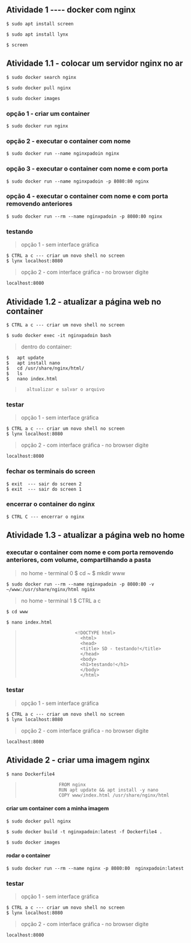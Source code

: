 

## Atividade 1 ---- docker com nginx


	$ sudo apt install screen  

	$ sudo apt install lynx

	$ screen


## Atividade 1.1 - colocar um servidor nginx no ar


	$ sudo docker search nginx

	$ sudo docker pull nginx

	$ sudo docker images


### opção 1 - criar um container  
	$ sudo docker run nginx   
 
### opção 2 - executar o container com nome   
	$ sudo docker run --name nginxpadoin nginx   

### opção 3 - executar o container com nome e com porta   
	$ sudo docker run --name nginxpadoin -p 8080:80 nginx  
 
### opção 4 - executar o container com nome e com porta removendo anteriores
	$ sudo docker run --rm --name nginxpadoin -p 8080:80 nginx



### testando

> opção 1 - sem interface gráfica  

	$ CTRL a c --- criar um novo shell no screen  
	$ lynx localhost:8080  

> opção 2 - com interface gráfica - no browser digite

	localhost:8080  




## Atividade 1.2 - atualizar a página web no container

	$ CTRL a c --- criar um novo shell no screen 
	
	$ sudo docker exec -it nginxpadoin bash

> dentro do container:

	$	apt update   
	$	apt install nano   
	$	cd /usr/share/nginx/html/    
	$	ls 
	$	nano index.html  
>		altualizar e salvar o arquivo  


### testar   

> opção 1 - sem interface gráfica  

	$ CTRL a c --- criar um novo shell no screen  
	$ lynx localhost:8080  

> opção 2 - com interface gráfica - no browser digite

	localhost:8080  


### fechar os terminais do screen	
	$ exit  --- sair do screen 2
	$ exit  --- sair do screen 1 
### encerrar o container do nginx  	
	$ CTRL C --- encerrar o nginx  






## Atividade 1.3 - atualizar a página web no home

### executar o container com nome e com porta removendo anteriores, com volume, compartilhando a pasta  

> no home - terminal 0
	$ cd ~
	$ mkdir www  

	$ sudo docker run --rm --name nginxpadoin -p 8080:80 -v ~/www:/usr/share/nginx/html nginx  


> no home - terminal 1
	$ CTRL a c

	$ cd www   

	$ nano index.html  
>						  <!DOCTYPE html>
>							<html>
>							<head>
>							<title> SD - testando!</title>
>							</head>
>							<body>
>							<h1>testando!</h1>
>							</body>
>							</html>



### testar   

> opção 1 - sem interface gráfica  

	$ CTRL a c --- criar um novo shell no screen  
	$ lynx localhost:8080  

> opção 2 - com interface gráfica - no browser digite

	localhost:8080  







## Atividade 2 - criar uma imagem nginx


	$ nano Dockerfile4

>					FROM nginx 
>					RUN apt update && apt install -y nano  
>					COPY www/index.html /usr/share/nginx/html  


#### criar um container com a minha imagem 

	$ sudo docker pull nginx  

	$ sudo docker build -t nginxpadoin:latest -f Dockerfile4 .   

	$ sudo docker images

#### rodar o container

	$ sudo docker run --rm --name nginx -p 8080:80  nginxpadoin:latest  


### testar   

> opção 1 - sem interface gráfica  

	$ CTRL a c --- criar um novo shell no screen  
	$ lynx localhost:8080  

> opção 2 - com interface gráfica - no browser digite

	localhost:8080  